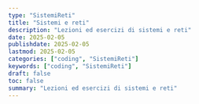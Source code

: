 ```yaml
---
type: "SistemiReti"
title: "Sistemi e reti"
description: "Lezioni ed esercizi di sistemi e reti"
date: 2025-02-05
publishdate: 2025-02-05
lastmod: 2025-02-05
categories: ["coding", "SistemiReti"]
keywords: ["coding", "SistemiReti"]
draft: false
toc: false
summary: "Lezioni ed esercizi di sistemi e reti"
---
```

